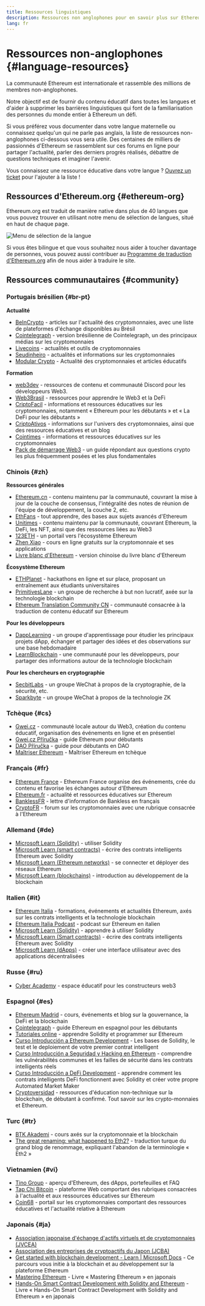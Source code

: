 ```yaml
---
title: Ressources linguistiques
description: Ressources non anglophones pour en savoir plus sur Ethereum
lang: fr
---
```


# Ressources non-anglophones {#language-resources}

La communauté Ethereum est internationale et rassemble des millions de membres non-anglophones.

Notre objectif est de fournir du contenu éducatif dans toutes les langues et d'aider à supprimer les barrières linguistiques qui font de la familiarisation des personnes du monde entier à Ethereum un défi.

Si vous préférez vous documenter dans votre langue maternelle ou connaissez quelqu'un qui ne parle pas anglais, la liste de ressources non-anglophones ci-dessous vous sera utile. Des centaines de milliers de passionnés d'Ethereum se rassemblent sur ces forums en ligne pour partager l'actualité, parler des derniers progrès réalisés, débattre de questions techniques et imaginer l'avenir.

Vous connaissez une ressource éducative dans votre langue ? [Ouvrez un ticket](https://github.com/ethereum/ethereum-org-website/issues/new/choose) pour l'ajouter à la liste !

## Ressources d'Ethereum.org {#ethereum-org}

Ethereum.org est traduit de manière native dans plus de 40 langues que vous pouvez trouver en utilisant notre menu de sélection de langues, situé en haut de chaque page.

![Menu de sélection de la langue](./language-selector-menu.png)

Si vous êtes bilingue et que vous souhaitez nous aider à toucher davantage de personnes, vous pouvez aussi contribuer au [Programme de traduction d'Ethereum.org](/contributing/translation-program/#translation-program) afin de nous aider à traduire le site.

## Ressources communautaires {#community}

### Portugais brésilien {#br-pt}

**Actualité**

- [BeInCrypto](http://www.beincrypto.com.br) - articles sur l'actualité des cryptomonnaies, avec une liste de plateformes d'échange disponibles au Brésil
- [Cointelegraph](http://cointelegraph.com.br/category/analysis) - version brésilienne de Cointelegraph, un des principaux médias sur les cryptomonnaies
- [Livecoins](http://www.livecoins.com.br/ethereum) - actualités et outils de cryptomonnaies
- [Seudinheiro](http://www.seudinheiro.com/criptomoedas/) - actualités et informations sur les cryptomonnaies
- [Modular Crypto](https://modularcrypto.xyz/) - Actualité des cryptomonnaies et articles éducatifs

**Formation**

- [web3dev](https://www.web3dev.com.br/) - ressources de contenu et communauté Discord pour les développeurs Web3.
- [Web3Brasil](https://github.com/web3brasil/web3brasil) - ressources pour apprendre le Web3 et la DeFi
- [CriptoFacil](http://www.criptofacil.com/ultimas-noticias/) - informations et ressources éducatives sur les cryptomonnaies, notamment « Ethereum pour les débutants » et « La DeFi pour les débutants »
- [CriptoAtivos](http://www.criptoativos.wiki.br/) - informations sur l'univers des cryptomonnaies, ainsi que des ressources éducatives et un blog
- [Cointimes](http://www.cointimes.com.br/) - informations et ressources éducatives sur les cryptomonnaies
- [Pack de démarrage Web3](https://docs.google.com/document/d/1X8PSTFH7FTw9J-gbKWM6Y430SWCBT8d4t4pJgFQHJ8E/) - un guide répondant aux questions crypto les plus fréquemment posées et les plus fondamentales

### Chinois {#zh}

**Ressources générales**

- [Ethereum.cn](https://www.ethereum.cn/) - contenu maintenu par la communauté, couvrant la mise à jour de la couche de consensus, l'intégralité des notes de réunion de l'équipe de développement, la couche 2, etc.
- [EthFans](https://github.com/editor-Ajian/EthFans.org-annual-collected-works/) - tout apprendre, des bases aux sujets avancés d'Ethereum
- [Unitimes](https://mp.weixin.qq.com/s/tvloZSDBSOQN9zDQj_91kA) - contenu maintenu par la communauté, couvrant Ethereum, la DeFi, les NFT, ainsi que des ressources liées au Web3
- [123ETH](https://123eth.org/) - un portail vers l'écosystème Ethereum
- [Zhen Xiao](http://zhenxiao.com/blockchain/) - cours en ligne gratuits sur la cryptomonnaie et ses applications
- [Livre blanc d'Ethereum](https://github.com/ethereum/wiki/wiki/[%E4%B8%AD%E6%96%87]-%E4%BB%A5%E5%A4%AA%E5%9D%8A%E7%99%BD%E7%9A%AE%E4%B9%A6) - version chinoise du livre blanc d'Ethereum

**Écosystème Ethereum**

- [ETHPlanet](https://www.ethplanet.org/) - hackathons en ligne et sur place, proposant un entraînement aux étudiants universitaires
- [PrimitivesLane](https://www.primitiveslane.org/) - un groupe de recherche à but non lucratif, axée sur la technologie blockchain
- [Ethereum Translation Community CN](https://www.notion.so/Ethereum-Translation-Community-CN-05375fe0a94c4214acaf90f42ba40171) - communauté consacrée à la traduction de contenu éducatif sur Ethereum

**Pour les développeurs**

- [DappLearning](https://github.com/Dapp-Learning-DAO/Dapp-Learning) - un groupe d'apprentissage pour étudier les principaux projets dApp, échanger et partager des idées et des observations sur une base hebdomadaire
- [LearnBlockchain](https://learnblockchain.cn/) - une communauté pour les développeurs, pour partager des informations autour de la technologie blockchain

**Pour les chercheurs en cryptographie**

- [SecbitLabs](https://mp.weixin.qq.com/s/69_tqBJpr_sbaKtR1sBRMw) - un groupe WeChat à propos de la cryptographie, de la sécurité, etc.
- [Sparkbyte](https://mp.weixin.qq.com/s/9KgKTc_jtJ7bWKdbNPoqvQ) - un groupe WeChat à propos de la technologie ZK

### Tchèque {#cs}

- [Gwei.cz](https://gwei.cz) - communauté locale autour du Web3, création du contenu éducatif, organisation des événements en ligne et en présentiel
- [Gwei.cz Příručka](https://prirucka.gwei.cz/) - guide Ethereum pour débutants
- [DAO Příručka](https://dao.gwei.cz/) - guide pour débutants en DAO
- [Maîtriser Ethereum](https://ipfs.io/ipfs/bafybeidvuxhnsgfx3tncpfxheqglkjwmdxclknlgd7s7qggd2a6bzgb27m) - Maîtriser Ethereum en tchèque

### Français {#fr}

- [Ethereum France](https://www.ethereum-france.com/) - Ethereum France organise des événements, crée du contenu et favorise les échanges autour d'Ethereum
- [Ethereum.fr](https://ethereum.fr/) - actualité et ressources éducatives sur Ethereum
- [BanklessFR](https://banklessfr.substack.com/) - lettre d'information de Bankless en français
- [CryptoFR](https://cryptofr.com/category/44/ethereum-general) - forum sur les cryptomonnaies avec une rubrique consacrée à l'Ethereum

### Allemand {#de}

- [Microsoft Learn (Solidity)](https://docs.microsoft.com/de-de/learn/modules/blockchain-learning-solidity/) - utiliser Solidity
- [Microsoft Learn (smart contracts)](https://docs.microsoft.com/de-de/learn/modules/blockchain-solidity-ethereum-smart-contracts/) - écrire des contrats intelligents Ethereum avec Solidity
- [Microsoft Learn (Ethereum networks)](https://docs.microsoft.com/de-de/learn/modules/blockchain-ethereum-networks/) - se connecter et déployer des réseaux Ethereum
- [Microsoft Learn (blockchains)](https://docs.microsoft.com/de-de/learn/paths/ethereum-blockchain-development/) - introduction au développement de la blockchain

### Italien {#it}

- [Ethereum Italia](https://www.ethereum-italia.it/) - formations, événements et actualités Ethereum, axés sur les contrats intelligents et la technologie blockchain
- [Ethereum Italia Podcast](https://www.ethereum-italia.it/podcast/) - podcast sur Ethereum en italien
- [Microsoft Learn (Solidity)](https://docs.microsoft.com/it-it/learn/modules/blockchain-learning-solidity/) - apprendre à utiliser Solidity
- [Microsoft Learn (Smart contracts)](https://docs.microsoft.com/it-it/learn/modules/blockchain-solidity-ethereum-smart-contracts/) - écrire des contrats intelligents Ethereum avec Solidity
- [Microsoft Learn (dApps)](https://docs.microsoft.com/it-it/learn/modules/blockchain-create-ui-decentralized-apps/) - créer une interface utilisateur avec des applications décentralisées

### Russe {#ru}

- [Cyber Academy](https://cyberacademy.dev) - espace éducatif pour les constructeurs web3

### Espagnol {#es}

- [Ethereum Madrid](https://ethereummadrid.com/) - cours, événements et blog sur la gouvernance, la DeFi et la blockchain
- [Cointelegraph](https://es.cointelegraph.com/ethereum-for-beginners) - guide Ethereum en espagnol pour les débutants
- [Tutoriales online](https://tutoriales.online/curso/solidity) - apprendre Solidity et programmer sur Ethereum
- [Curso Introducción a Ethereum Development](https://youtube.com/playlist?list=PLTqiwJDd_R8y9pfUBjhkVa1IDMwyQz-fU) - Les bases de Solidity, le test et le deploiement de votre premier contrat intelligent
- [Curso Introducción a Seguridad y Hacking en Ethereum](https://youtube.com/playlist?list=PLTqiwJDd_R8yHOvteko_DmUxUTMHnlfci) - comprendre les vulnérabilités communes et les failles de sécurité dans les contrats intelligents réels
- [Curso Introducción a DeFi Development](https://youtube.com/playlist?list=PLTqiwJDd_R8zZiP9_jNdaPqA3HqoW2lrS) - apprendre comment les contrats intelligents DeFi fonctionnent avec Solidity et créer votre propre Automated Market Maker
- [Cryptoversidad](https://www.youtube.com/c/Cryptoversidad) - ressources d'éducation non-technique sur la blockchain, de débutant à confirmé. Tout savoir sur les crypto-monnaies et Ethereum.

### Turc {#tr}

- [BTK Akademi](https://www.btkakademi.gov.tr/portal/course/blokzincir-ve-kripto-paralar-10569#!/about) - cours axés sur la cryptomonnaie et la blockchain
- [The great renaming: what happened to Eth2?](https://miningturkiye.org/konu/ethereum-madenciligi-bitiyor-mu-onemli-gelisme.655/) - traduction turque du grand blog de renommage, expliquant l'abandon de la terminologie « Eth2 »

### Vietnamien {#vi}

- [Tino Group](https://wiki.tino.org/ethereum-la-gi/) - aperçu d'Ethereum, des dApps, portefeuilles et FAQ
- [Tap Chi Bitcoin](https://tapchibitcoin.io/tap-chi/tin-tuc-ethereum-eth) - plateforme Web comportant des rubriques consacrées à l'actualité et aux ressources éducatives sur Ethereum
- [Coin68](https://coin68.com/ethereum-tieu-diem/) - portail sur les cryptomonnaies comportant des ressources éducatives et l'actualité relative à Ethereum

### Japonais {#ja}

- [Association japonaise d'échange d'actifs virtuels et de cryptomonnaies (JVCEA)](https://jvcea.or.jp/)
- [Association des entreprises de cryptoactifs du Japon (JCBA)](https://cryptocurrency-association.org/)
- [Get started with blockchain development - Learn | Microsoft Docs](https://docs.microsoft.com/ja-jp/learn/paths/ethereum-blockchain-development/) - Ce parcours vous initie à la blockchain et au développement sur la plateforme Ethereum
- [Mastering Ethereum](https://www.oreilly.co.jp/books/9784873118963/) - Livre « Mastering Ethereum » en japonais
- [Hands-On Smart Contract Development with Solidity and Ethereum](https://www.oreilly.co.jp/books/9784873119342/) - Livre « Hands-On Smart Contract Development with Solidity and Ethereum » en japonais
